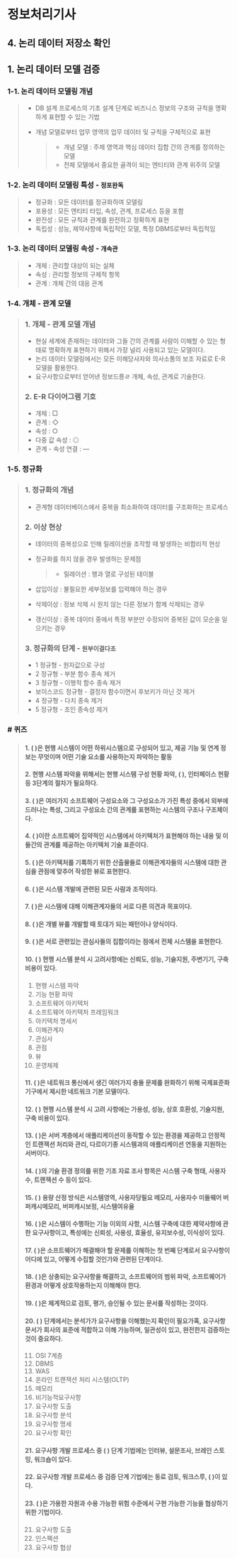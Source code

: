 # 정보처리기사

## 4. 논리 데이터 저장소 확인

## 1. 논리 데이터 모델 검증

### 1-1. 논리 데이터 모델링 개념

> - DB 설계 프로세스의 기초 설계 단계로 비즈니스 정보의 구조와 규칙을 명확하게 표현할 수 있는 기법
>
> - 개념 모델로부터 업무 영역의 업무 데이터 및 규칙을 구체적으로 표현
>
>   > - 개념 모델 : 주제 영역과 핵심 데이터 집합 간의 관계를 정의하는 모델
>   > - 전체 모델에서 중요한 골격이 되는 엔티티와 관계 위주의 모델

### 1-2. 논리 데이터 모델링 특성 - `정포완독`

> - 정규화 : 모든 데이터를 정규화하여 모델링
> - 포용성 : 모든 엔티티 타입, 속성, 관계, 프로세스 등을 포함
> - 완전성 : 모든 규칙과 관계를 완전하고 정확하게 표현
> - 독립성 : 성능, 제약사항에 독립적인 모델, 특정 DBMS로부터 독립적임

### 1-3. 논리 데이터 모델링 속성 - `개속관`

> - 개체 : 관리할 대상이 되는 실체
> - 속성 : 관리할 정보의 구체적 항목
> - 관계 : 개체 간의 대응 관계

### 1-4. 개체 - 관계 모델

> ### 1. 개체 - 관계 모델 개념
>
> - 현실 세계에 존재하는 데이터와 그들 간의 관계를 사람이 이해할 수 있는 형태로 명확하게 표현하기 위해서 가장 널리 사용되고 있는 모델이다.
> - 논리 데이터 모델링에서는 모든 이해당사자와 의사소통의 보조 자료로 E-R모델을 활용한다.
> - 요구사항으로부터 얻어낸 정보드릉ㄹ 개체, 속성, 관계로 기술한다.
>
> ### 2. E-R 다이어그램 기호
>
> - 개체 : □
> - 관계 : ◇
> - 속성 : ○
> - 다중 값 속성 : ◎
> - 관계 - 속성 연결 : ―

### 1-5. 정규화

> ### 1. 정규화의 개념
>
> - 관계형 데이터베이스에서 중복을 최소화하여 데이터를 구조화하는 프로세스
>
> ### 2. 이상 현상
>
> - 데이터의 중복성으로 인해 릴레이션을 조작할 때 발생하는 비합리적 현상
>
> - 정규화를 하지 않을 경우 발생하는 문제점
>
>   > - 릴레이션 : 행과 열로 구성된 테이블
>
> - 삽입이상 : 불필요한 세부정보를 입력해야 하는 경우
>
> - 삭제이상 : 정보 삭제 시 원치 않는 다른 정보가 함께 삭제되는 경우
>
> - 갱신이상 : 중복 데이터 중에서 특정 부분만 수정되어 중복된 값이 모순을 일으키는 경우
>
> ### 3. 정규화의 단계 - `원부이결다조`
>
> - 1 정규형 - 원자값으로 구성
> - 2 정규형 - 부분 함수 종속 제거
> - 3 정규형 - 이행적 함수 종속 제거
> - 보이스코드 정규형 - 결정자 함수이면서 후보키가 아닌 것 제거
> - 4 정규형 - 다치 종속 제거
> - 5 정규형 - 조인 종속성 제거

### # 퀴즈

> #### 1. (	)은 현행 시스템이 어떤 하위시스템으로 구성되어 있고, 제공 기능 및 연계 정보는 무엇이며 어떤 기술 요소를 사용하는지 파악하는 활동
>
> #### 2. 현행 시스템 파악을 위해서는 현행 시스템 구성 현황 파악, (	), 인터페이스 현황 등 3단계의 절차가 필요하다.
>
> #### 3. (	)은 여러가지 소프트웨어 구성요소와 그 구성요소가 가진 특성 중에서 외부에 드러나는 특성, 그리고 구성요소 간의 관계를 표현하는 시스템의 구조나 구조체이다.
>
> #### 4. (	)이란 소프트웨어 집약적인 시스템에서 아키텍처가 표현해야 하는 내용 및 이들간의 관계를 제공하는 아키텍처 기술 표준이다.
>
> #### 5. (	)은 아키텍처를 기록하기 위한 산출물들로 이해관계자들의 시스템에 대한 관심을 관점에 맞추어 작성한 뷰로 표현한다.
>
> #### 6. (	)은 시스템 개발에 관련된 모든 사람과 조직이다.
>
> #### 7. (	)은 시스템에 대해 이해관계자들의 서로 다른 의견과 목표이다.
>
> #### 8. (	)은 개별 뷰를 개발할 때 토대가 되는 패턴이나 양식이다.
>
> #### 9. (	)은 서로 관련있는 관심사들의 집합이라는 점에서 전체 시스템을 표현한다.
>
> #### 10. (	) 현행 시스템 분석 시 고려사항에는 신뢰도, 성능, 기술지원, 주변기기, 구축비용이 있다.
>
> 1. 현행 시스템 파악
> 2. 기능 현황 파악
> 3. 소프트웨어 아키텍처
> 4. 소프트웨어 아키텍처 프레임워크
> 5. 아키텍처 명세서
> 6. 이해관계자
> 7. 관심사
> 8. 관점
> 9. 뷰
> 10. 운영체제
>
> #### 11. (	)은 네트워크 통신에서 생긴 여러가지 충돌 문제를 완화하기 위해 국제표준화기구에서 제시한 네트워크 기본 모델이다.
>
> #### 12. (	) 현행 시스템 분석 시 고려 사항에는 가용성, 성능, 상호 호환성, 기술지원, 구축 비용이 있다.
>
> #### 13. (	)은 서버 계층에서 애플리케이션이 동작할 수 있는 환경을 제공하고 안정적인 트랜잭션 처리와 관리, 다르이기종 시스템과의 애플리케이션 연동을 지원하는 서버이다.
>
> #### 14. (	)의 기술 환경 정의를 위한 기초 자료 조사 항목은 시스템 구축 형태, 사용자 수, 트랜잭션 수 등이 있다.
>
> #### 15. (	) 용량 산정 방식은 시스템영역, 사용자당필요 메모리, 사용자수 미들웨어 버퍼캐시메모리, 버퍼캐시보정, 시스템여유율
>
> #### 16. (	)은 시스템이 수행하는 기능 이외의 사항, 시스템 구축에 대한 제약사항에 관한 요구사항이고, 특성에는 신뢰성, 사용성, 효율성, 유지보수성, 이식성이 있다.
>
> #### 17. (	)은 소프트웨어가 해결해야 할 문제를 이해하는 첫 번째 단계로서 요구사항이 어디에 있고, 어떻게 수집할 것인가와 관련된 단계이다.
>
> #### 18. (	)은 상충되는 요구사항을 해결하고, 소프트웨어의 범위 파악, 소프트웨어가 환경과 어떻게 상호작용하는지 이해해야 한다.
>
> #### 19. (	)은 체계적으로 검토, 평가, 승인될 수 있는 문서를 작성하는 것이다.
>
> #### 20. (	) 단계에서는 분석가가 요구사항을 이해했는지 확인이 필요가혹, 요구사항 문서가 회사의 표준에 적합하고 이해 가능하며, 일관성이 있고, 완전한지 검증하는 것이 중요하다.
>
> 11. OSI 7계층
> 12. DBMS
> 13. WAS
> 14. 온라인 트랜잭션 처리 시스템(OLTP)
> 15. 메모리
> 16. 비기능적요구사항
> 17. 요구사항 도출
> 18. 요구사항 분석
> 19. 요구사항 명세
> 20. 요구사항 확인
>
> #### 21. 요구사항 개발 프로세스 중 (	) 단계 기법에는 인터뷰, 설문조사, 브레인 스토밍, 워크숍이 있다.
>
> #### 22. 요구사항 개발 프로세스 중 검증 단계 기법에는 동료 검토, 워크스루, (	)이 있다.
>
> #### 23. (	)은 가용한 자원과 수용 가능한 위험 수준에서 구현 가능한 기능을 협상하기 위한 기법이다.
>
> 21. 요구사항 도출
> 22. 인스펙션
> 23. 요구사항 협상